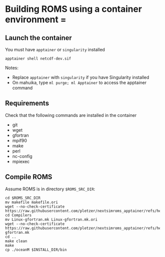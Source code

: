 # Building ROMS using a container environment =

## Launch the container

You must have `apptainer` or `singularity` installed
```
apptainer shell netcdf-dev.sif
```
Notes:
 * Replace `apptainer` with `singularity` if you have Singularity installed
 * On mahuika, type `ml purge; ml Apptainer` to access the apptainer command

## Requirements

Check that the following commands are installed in the container
 * git
 * wget
 * gfortran
 * mpif90
 * make
 * perl
 * nc-config
 * mpiexec


## Compile ROMS

Assume ROMS is in directory `$ROMS_SRC_DIR`:
```
cd $ROMS_SRC_DIR
mv makefile makefile.ori
wget --no-check-certificate https://raw.githubusercontent.com/pletzer/nextsimroms_apptainer/refs/heads/main/packages/iceshelf_roms/makefile
cd Compilers
mv Linux-gfortran.mk Linux-gfortran.mk.ori
wget --no-check-certificate https://raw.githubusercontent.com/pletzer/nextsimroms_apptainer/refs/heads/main/packages/iceshelf_roms/Compilers/Linux-gfortran.mk
cd ..
make clean
make
cp ./oceanM $INSTALL_DIR/bin

```

